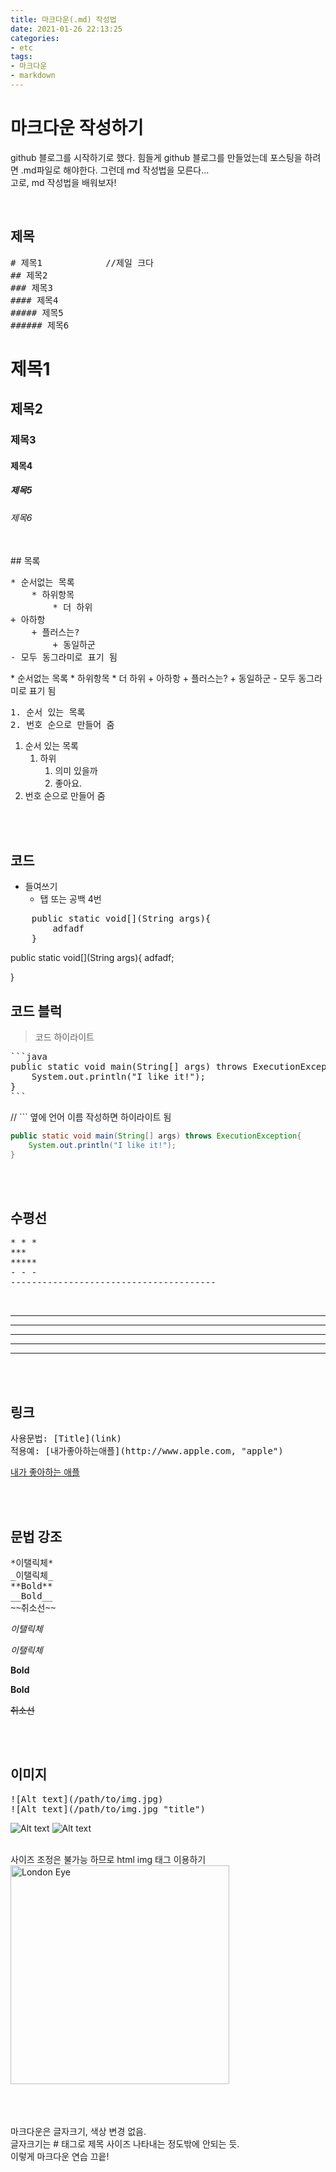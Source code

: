 ```yaml
---
title: 마크다운(.md) 작성법
date: 2021-01-26 22:13:25
categories:
- etc
tags:
- 마크다운
- markdown
---
```


# 마크다운 작성하기

github 블로그를 시작하기로 했다. 힘들게 github 블로그를 만들었는데 포스팅을 하려면 .md파일로 해야한다. 그런데 md 작성법을 모른다...
<br>고로, md 작성법을 배워보자!      

<br>

## 제목 
<pre>
# 제목1            //제일 크다
## 제목2
### 제목3
#### 제목4
##### 제목5
###### 제목6
</pre> 
# 제목1           
## 제목2
### 제목3
#### 제목4
##### 제목5
###### 제목6

<br>
## 목록
<pre>
* 순서없는 목록
    * 하위항목
        * 더 하위
+ 아하항 
    + 플러스는?
        + 동일하군
- 모두 동그라미로 표기 됨
</pre>
* 순서없는 목록
    * 하위항목
        * 더 하위
+ 아하항 
    + 플러스는?
        + 동일하군
- 모두 동그라미로 표기 됨

<br>
<pre>
1. 순서 있는 목록
2. 번호 순으로 만들어 줌
</pre>

1. 순서 있는 목록
    1. 하위
        1. 의미 있을까
        2. 좋아요.
2. 번호 순으로 만들어 줌


<br><br>

## 코드

* 들여쓰기
    * 탭 또는 공백 4번

<pre>
    public static void[](String args){
        adfadf
    }
</pre>

public static void[](String args){
    adfadf;

}

## 코드 블럭
> 코드 하이라이트
<pre>```java         
public static void main(String[] args) throws ExecutionException{
    System.out.println("I like it!");
}
```
</pre>
// ``` 옆에 언어 이름 작성하면 하이라이트 됨

```java
public static void main(String[] args) throws ExecutionException{
    System.out.println("I like it!");
}
```





<br><br>
## 수평선
<pre>
* * *
***
*****
- - -
---------------------------------------
</pre>

<br>

* * *
***
*****
- - -
---------------------------------------

<br><br>

## 링크
<pre>
사용문법: [Title](link)
적용예: [내가좋아하는애플](http://www.apple.com, "apple")
</pre>

[내가 좋아하는 애플](http://www.apple.com "apple")

<br><br>

## 문법 강조
<pre>
*이탤릭체*
_이탤릭체_
**Bold**
__Bold__
~~취소선~~
</pre>

*이탤릭체*

_이탤릭체_

**Bold**

__Bold__

~~취소선~~ 

<br><br>

## 이미지

<pre>
![Alt text](/path/to/img.jpg)
![Alt text](/path/to/img.jpg "title")
</pre>

![Alt text](/post_images/sample/sample.jpg)
![Alt text](/post_images/sample/sample.jpg "London Eye")

<br>
사이즈 조정은 불가능 하므로 html img 태그 이용하기   


<img src="/post_images/sample/sample.jpg" width="350px" title="이미지 width 지정" alt="London Eye">


<br><br><br>
마크다운은 글자크기, 색상 변경 없음.    
글자크기는 # 태그로 제목 사이즈 나타내는 정도밖에 안되는 듯.    
이렇게 마크다운 연습 끄읕!
